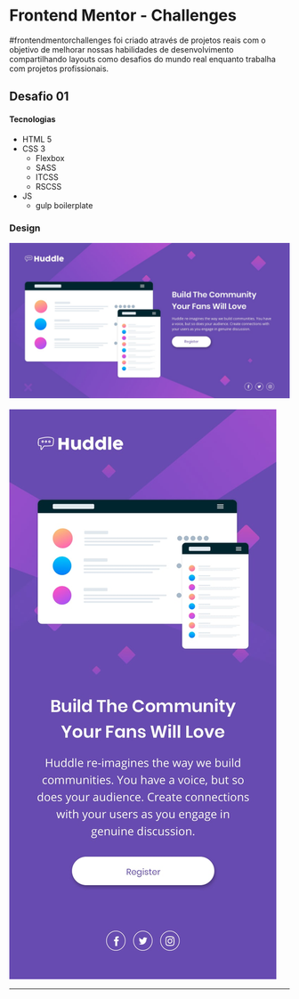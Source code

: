
# Frontend Mentor - Challenges

#frontendmentorchallenges foi criado  através de projetos reais com o objetivo de melhorar nossas habilidades de desenvolvimento compartilhando layouts como desafios do mundo real enquanto trabalha com projetos profissionais.

## Desafio 01

#### Tecnologias

* HTML 5
* CSS 3
  * Flexbox
  * SASS
  * ITCSS
  * RSCSS
* JS
  * gulp boilerplate
  
### Design

![Huddle-Web](desafio-01/doc/desktop-design.jpg)
<br><br>
![Huddle-Mobile](desafio-01/doc/mobile-design.jpg)

<hr>


